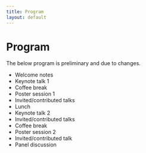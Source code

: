 ```yaml
---
title: Program
layout: default
---
```


# Program

The below program is preliminary and due to changes.

- Welcome notes
- Keynote talk 1
- Coffee break
- Poster session 1
- Invited/contributed talks
- Lunch
- Keynote talk 2
- Invited/contributed talks
- Coffee break
- Poster session 2
- Invited/contributed talk
- Panel discussion